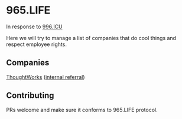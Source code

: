 # 965.LIFE

In response to [996.ICU](https://github.com/996icu/996.ICU)

Here we will try to manage a list of companies that do cool things and respect employee rights.

## Companies
[ThoughtWorks](https://www.thoughtworks.com/) ([internal referral](mailto:ttfu@thoughtworks.com))

## Contributing

PRs welcome and make sure it conforms to 965.LIFE protocol.
